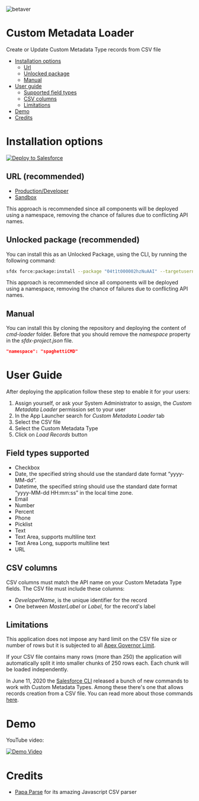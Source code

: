 ![betaver](https://img.shields.io/badge/version-beta-yellow)

# Custom Metadata Loader
Create or Update Custom Metadata Type records from CSV file

- [Installation options](#installation)
  - [Url](#installation-url)
  - [Unlocked package](#installation-unlocked-pkg)
  - [Manual](#installation-clone-repo)
- [User guide](#user-guide)
  - [Supported field types](#user-guide-fields)
  - [CSV columns](#user-guide-csv-cols)
  - [Limitations](#user-guide-limitations)
- [Demo](#demo)
- [Credits](#credits)

# Installation options <a id="installation"></a>
<a href="https://githubsfdeploy.herokuapp.com/app/githubdeploy/maaaaarco/spaghetti-cmd-loader">
  <img alt="Deploy to Salesforce"
       src="https://raw.githubusercontent.com/afawcett/githubsfdeploy/master/deploy.png">
</a>

## URL (recommended) <a id="installation-url"></a>
- [Production/Developer](https://login.salesforce.com/packaging/installPackage.apexp?p0=04t1t000002hzNuAAI)
- [Sandbox](https://test.salesforce.com/packaging/installPackage.apexp?p0=04t1t000002hzNuAAI)

This approach is recommended since all components will be deployed using a namespace, removing the chance of failures due to conflicting API names.

## Unlocked package (recommended) <a id="installation-unlocked-pkg"></a>
You can install this as an Unlocked Package, using the CLI, by running the following command:
```bash
sfdx force:package:install --package "04t1t000002hzNuAAI" --targetusername YOUR_ORG_ALIAS --wait 10 --publishwait 10
```
This approach is recommended since all components will be deployed using a namespace, removing the chance of failures due to conflicting API names.

## Manual <a id="installation-clone-repo"></a>
You can install this by cloning the repository and deploying the content of _cmd-loader_ folder. Before that you should remove the _namespace_ property in the _sfdx-project.json_ file.
```json
"namespace": "spaghettiCMD"
```

# User Guide <a id="user-guide"></a>
After deploying the application follow these step to enable it for your users:

1. Assign yourself, or ask your System Administrator to assign, the _Custom Metadata Loader_ permission set to your user
1. In the App Launcher search for _Custom Metadata Loader_ tab
1. Select the CSV file
1. Select the Custom Metadata Type
1. Click on _Load Records_ button

## Field types supported <a id="user-guide-fields"></a>
- Checkbox
- Date, the specified string should use the standard date format “yyyy-MM-dd”.
- Datetime, the specified string should use the standard date format “yyyy-MM-dd HH:mm:ss” in the local time zone.
- Email
- Number
- Percent
- Phone
- Picklist
- Text
- Text Area, supports multiline text
- Text Area Long, supports multiline text
- URL

## CSV columns <a id="user-guide-csv-cols"></a>
CSV columns must match the API name on your Custom Metadata Type fields. The CSV file must include these columns: 
- _DeveloperName_, is the unique identifier for the record 
- One between _MasterLabel_ or _Label_, for the record's label

## Limitations <a id="user-guide-limitations"></a>
This application does not impose any hard limit on the CSV file size or number of rows but it is subjected to all [Apex Governor Limit](https://developer.salesforce.com/docs/atlas.en-us.salesforce_app_limits_cheatsheet.meta/salesforce_app_limits_cheatsheet/salesforce_app_limits_platform_apexgov.htm).

If your CSV file contains many rows (more than 250) the application will automatically split it into smaller chunks of 250 rows each. Each chunk will be loaded independently.

In June 11, 2020 the [Salesforce CLI](https://developer.salesforce.com/docs/atlas.en-us.sfdx_cli_reference.meta/sfdx_cli_reference/cli_reference.htm) released a bunch of new commands to work with Custom Metadata Types. Among these there's one that allows  records creation from a CSV file. You can read more about those commands [here](https://github.com/forcedotcom/cli/blob/master/releasenotes/README.md#48181-june-11-2020).

# Demo <a id="demo"></a>
YouTube video:

[![Demo Video](https://img.youtube.com/vi/abYr7B-5vsA/0.jpg)](https://www.youtube.com/watch?v=abYr7B-5vsA)

# Credits <a id="credits"></a>
- [Papa Parse](https://www.papaparse.com/) for its amazing Javascript CSV parser